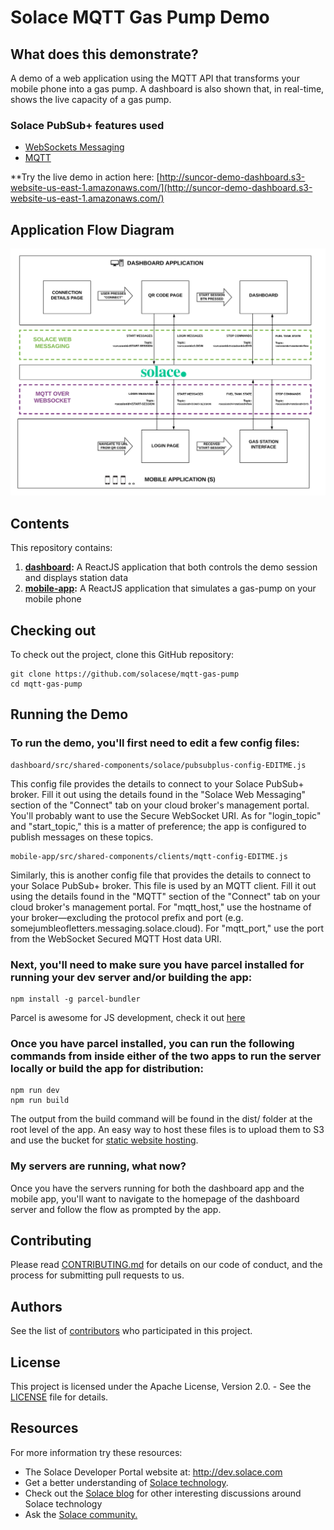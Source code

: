 # Solace MQTT Gas Pump Demo

## What does this demonstrate?

A demo of a web application using the MQTT API that transforms your mobile phone into a gas pump. A dashboard is also shown that, in real-time, shows the live capacity of a gas pump.

  
### Solace PubSub+ features used
- [WebSockets Messaging](https://docs.solace.com/Solace-PubSub-Messaging-APIs/JavaScript-API/Web-Messaging-Concepts/Web-Messaging-Architectures.htm)
- [MQTT](https://docs.solace.com/Open-APIs-Protocols/MQTT/MQTT-get-started.htm)

**Try the live demo in action here:
[http://suncor-demo-dashboard.s3-website-us-east-1.amazonaws.com/](http://suncor-demo-dashboard.s3-website-us-east-1.amazonaws.com/)

## Application Flow Diagram
![Application Flow](/docs/SUNCOR-DEMO-APP-DIAGRAM.png "Application Flow")

## Contents

This repository contains:

1. **[dashboard](dashboard/):** A ReactJS application that both controls the demo session and displays station data
2. **[mobile-app](mobile-web-app/):** A ReactJS application that simulates a gas-pump on your mobile phone


## Checking out

To check out the project, clone this GitHub repository:

```
git clone https://github.com/solacese/mqtt-gas-pump
cd mqtt-gas-pump
```

## Running the Demo

### To run the demo, you'll first need to edit a few config files:

```
dashboard/src/shared-components/solace/pubsubplus-config-EDITME.js
```
This config file provides the details to connect to your Solace PubSub+ broker.  Fill it out using the details found in the "Solace Web Messaging" section of the "Connect" tab on your cloud broker's management portal.  You'll probably want to use the Secure WebSocket URI.  As for "login_topic" and "start_topic," this is a matter of preference; the app is configured to publish messages on these topics. 

```
mobile-app/src/shared-components/clients/mqtt-config-EDITME.js
```
Similarly, this is another config file that provides the details to connect to your Solace PubSub+ broker.  This file is used by an MQTT client.  Fill it out using the details found in the "MQTT" section of the "Connect" tab on your cloud broker's management portal.  For "mqtt_host," use the hostname of your broker—excluding the protocol prefix and port (e.g. somejumbleofletters.messaging.solace.cloud).  For "mqtt_port," use the port from the WebSocket Secured MQTT Host data URI.  
   
### Next, you'll need to make sure you have parcel installed for running your dev server and/or building the app:
```
npm install -g parcel-bundler
```
Parcel is awesome for JS development, check it out [here](https://parceljs.org/getting_started.html)

### Once you have parcel installed, you can run the following commands from inside either of the two apps to run the server locally or build the app for distribution:
```
npm run dev
npm run build
```
The output from the build command will be found in the dist/ folder at the root level of the app.  An easy way to host these files is to upload them to S3 and use the bucket for [static website hosting](https://docs.aws.amazon.com/AmazonS3/latest/dev/WebsiteHosting.html).

### My servers are running, what now?
Once you have the servers running for both the dashboard app and the mobile app, you'll want to navigate to the homepage of the dashboard server and follow the flow as prompted by the app.  

## Contributing

Please read [CONTRIBUTING.md](CONTRIBUTING.md) for details on our code of conduct, and the process for submitting pull requests to us.

## Authors

See the list of [contributors](https://github.com/solacese/machine-learning-demo/graphs/contributors) who participated in this project.

## License

This project is licensed under the Apache License, Version 2.0. - See the [LICENSE](LICENSE) file for details.

## Resources

For more information try these resources:

- The Solace Developer Portal website at: http://dev.solace.com
- Get a better understanding of [Solace technology](http://dev.solace.com/tech/).
- Check out the [Solace blog](http://dev.solace.com/blog/) for other interesting discussions around Solace technology
- Ask the [Solace community.](http://dev.solace.com/community/)
